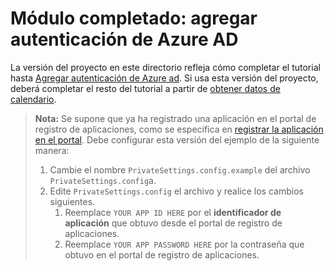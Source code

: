 # <a name="completed-module-add-azure-ad-authentication"></a>Módulo completado: agregar autenticación de Azure AD

La versión del proyecto en este directorio refleja cómo completar el tutorial hasta [Agregar autenticación de Azure ad](https://docs.microsoft.com/graph/tutorials/aspnet?tutorial-step=3). Si usa esta versión del proyecto, deberá completar el resto del tutorial a partir de [obtener datos de calendario](https://docs.microsoft.com/graph/tutorials/aspnet?tutorial-step=4).

> **Nota:** Se supone que ya ha registrado una aplicación en el portal de registro de aplicaciones, como se especifica en [registrar la aplicación en el portal](https://docs.microsoft.com/graph/tutorials/aspnet?tutorial-step=2). Debe configurar esta versión del ejemplo de la siguiente manera:
>
> 1. Cambie el nombre `PrivateSettings.config.example` del archivo `PrivateSettings.config`a.
> 1. Edite `PrivateSettings.config` el archivo y realice los cambios siguientes.
>     1. Reemplace `YOUR APP ID HERE` por el **identificador de aplicación** que obtuvo desde el portal de registro de aplicaciones.
>     1. Reemplace `YOUR APP PASSWORD HERE` por la contraseña que obtuvo en el portal de registro de aplicaciones.
